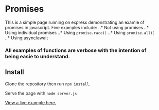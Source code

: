 # Promises
 This is a simple page running on express demonstrating an examle of promises in javascript. 
 Five examples include:
  ..* Not using promises
  ..* Using individual promises 
  ..* Using `promise.race()` 
  ..* Using `promise.all()`
  ..* Using async/await

 ### All examples of functions are verbose with the intention of being easie to understand.
 
 ## Install
 Clone the repository then run `npm install`.

 Serve the page with `node server.js`

 [View a live example here.](https://promise-demo.herokuapp.com/ "View Live")

 
 